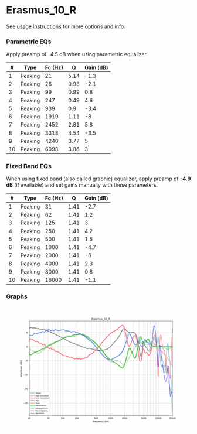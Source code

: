 # Erasmus_10_R
See [usage instructions](https://github.com/jaakkopasanen/AutoEq#usage) for more options and info.

### Parametric EQs
Apply preamp of -4.5 dB when using parametric equalizer.

|   # | Type    |   Fc (Hz) |    Q |   Gain (dB) |
|-----|---------|-----------|------|-------------|
|   1 | Peaking |        21 | 5.14 |        -1.3 |
|   2 | Peaking |        26 | 0.98 |        -2.1 |
|   3 | Peaking |        99 | 0.99 |         0.8 |
|   4 | Peaking |       247 | 0.49 |         4.6 |
|   5 | Peaking |       939 | 0.9  |        -3.4 |
|   6 | Peaking |      1919 | 1.11 |        -8   |
|   7 | Peaking |      2452 | 2.81 |         5.8 |
|   8 | Peaking |      3318 | 4.54 |        -3.5 |
|   9 | Peaking |      4240 | 3.77 |         5   |
|  10 | Peaking |      6098 | 3.86 |         3   |

### Fixed Band EQs
When using fixed band (also called graphic) equalizer, apply preamp of **-4.9 dB** (if available) and set gains manually with these parameters.

|   # | Type    |   Fc (Hz) |    Q |   Gain (dB) |
|-----|---------|-----------|------|-------------|
|   1 | Peaking |        31 | 1.41 |        -2.7 |
|   2 | Peaking |        62 | 1.41 |         1.2 |
|   3 | Peaking |       125 | 1.41 |         3   |
|   4 | Peaking |       250 | 1.41 |         4.2 |
|   5 | Peaking |       500 | 1.41 |         1.5 |
|   6 | Peaking |      1000 | 1.41 |        -4.7 |
|   7 | Peaking |      2000 | 1.41 |        -6   |
|   8 | Peaking |      4000 | 1.41 |         2.3 |
|   9 | Peaking |      8000 | 1.41 |         0.8 |
|  10 | Peaking |     16000 | 1.41 |        -1.1 |

### Graphs
![](./Erasmus_10_R.png)
